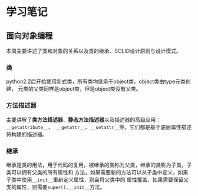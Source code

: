 # 学习笔记

## 面向对象编程
本周主要讲述了类和对象的关系以及类的继承、SOLID设计原则与设计模式。

### 类
python2.2后开始使用新式类，所有类均继承于object类，object类由type元类创建，
元类的父类同样是object类，但是object类没有父类。

### 方法描述器
主要讲解了**类方法描述器**、**静态方法描述器**以及描述器的高级应用：`__getattribute__`、`
__getattr__`、`__setattr__`等，它们都是基于底层属性描述符构建的描述器。

### 继承
继承是类的用法，用于代码的复用，被继承的类称为父类，继承的类称为子类，子类可以拥有父类的所有属性和
方法，如果需要新的方法可以从子类中定义，如果子类中使用`__init__`重新定义属性，则会将父类中的
属性覆盖，如果需要保留父类的属性，则需要`super().__init__`方法。